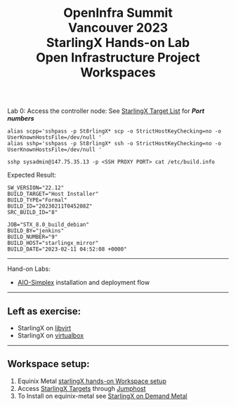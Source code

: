 # <p style="text-align: center;">OpenInfra Summit<br/>Vancouver  2023<br/>StarlingX Hands-on Lab<br/>Open Infrastructure Project Workspaces<br/><br/></p>

Lab 0: Access the controller node: See [StarlingX Target List](jumphost-setup/jumphost-targets.md) for ***Port numbers***

```
alias scpp='sshpass -p St8rlingX* scp -o StrictHostKeyChecking=no -o UserKnownHostsFile=/dev/null '
alias sshp='sshpass -p St8rlingX* ssh -o StrictHostKeyChecking=no -o UserKnownHostsFile=/dev/null '

sshp sysadmin@147.75.35.13 -p <SSH PROXY PORT> cat /etc/build.info
```
Expected Result:

```
SW_VERSION="22.12"
BUILD_TARGET="Host Installer"
BUILD_TYPE="Formal"
BUILD_ID="20230211T045208Z"
SRC_BUILD_ID="8"

JOB="STX_8.0_build_debian"
BUILD_BY="jenkins"
BUILD_NUMBER="9"
BUILD_HOST="starlingx_mirror"
BUILD_DATE="2023-02-11 04:52:08 +0000"
```
---

Hand-on Labs:

- [AIO-Simplex](AIO-SX-On-Equinix/README.md) installation and deployment flow

---
Left as exercise:
---
- StarlingX on [libvirt](libvirt/README.md) 
- StarlingX on [virtualbox](virtualbox/readme.md)
---
Workspace setup:
---
1) Equinix Metal [starlingX hands-on Workspace setup](equinix-metal-setup/using_equinix_metal.md)
2) Access [StarlingX Targets](jumphost-setup/jumphost-targets.md) through [Jumphost](jumphost-setup/jump-host.md)
4) To Install on equinix-metal see [StarlingX on Demand Metal](equinix-metal-setup/EquinixStarlingX.md)
